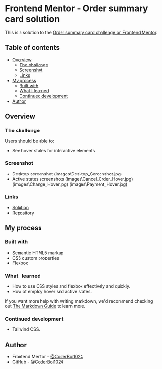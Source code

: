 # Frontend Mentor - Order summary card solution

This is a solution to the [Order summary card challenge on Frontend Mentor](https://www.frontendmentor.io/challenges/order-summary-component-QlPmajDUj).

## Table of contents

- [Overview](#overview)
  - [The challenge](#the-challenge)
  - [Screenshot](#screenshot)
  - [Links](#links)
- [My process](#my-process)
  - [Built with](#built-with)
  - [What I learned](#what-i-learned)
  - [Continued development](#continued-development)
- [Author](#author)

## Overview

### The challenge

Users should be able to:

- See hover states for interactive elements

### Screenshot

- Desktop screenshot (images\Desktop_Screenshot.jpg)
- Active states screenshots (images\Cancel_Order_Hover.jpg) (images\Change_Hover.jpg) (images\Payment_Hover.jpg)

### Links

- [Solution](https://coderboi1024.github.io/OrderComponentSummary/)
- [Repository](https://github.com/CoderBoi1024/OrderComponentSummary)
## My process

### Built with

- Semantic HTML5 markup
- CSS custom properties
- Flexbox

### What I learned

- How to use CSS styles and flexbox effectively and quickly.
- How ot employ hover snd active states.

If you want more help with writing markdown, we'd recommend checking out [The Markdown Guide](https://www.markdownguide.org/) to learn more.

### Continued development

- Tailwind CSS.

## Author

- Frontend Mentor - [@CoderBoi1024](https://www.frontendmentor.io/profile/CoderBoi1024)
- GitHub - [@CoderBoi1024](https://github.com/CoderBoi1024)
